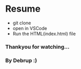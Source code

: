 # Resume

- git clone
- open in VSCode
- Run the HTML(index.html) file



### Thankyou for watching...
### By Debrup :)
